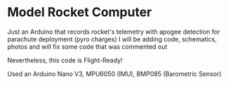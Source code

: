 # Model Rocket Computer
Just an Arduino that records rocket's telemetry with apogee detection for parachute deployment (pyro charges)
I will be adding code, schematics, photos and will fix some code that was commented out

Nevertheless, this code is Flight-Ready!

Used an Arduino Nano V3,
MPU6050 (IMU),
BMP085 (Barometric Sensor)
